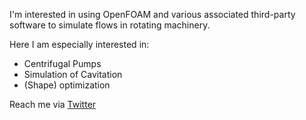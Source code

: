 I'm interested in using OpenFOAM and various associated third-party software to simulate flows in rotating machinery.

Here I am especially interested in:
- Centrifugal Pumps
- Simulation of Cavitation
- (Shape) optimization 

Reach me via [Twitter](https://twitter.com/propulsionchris)

<!---
PropulsionChris/PropulsionChris is a ✨ special ✨ repository because its `README.md` (this file) appears on your GitHub profile.
You can click the Preview link to take a look at your changes.
--->
